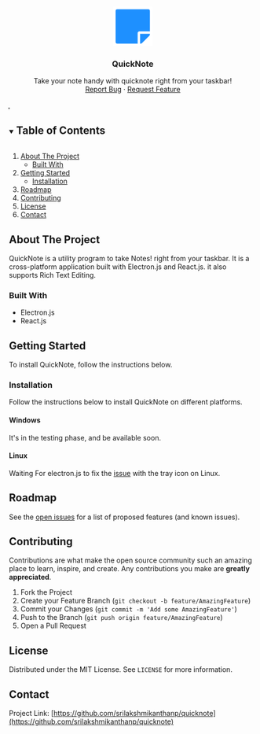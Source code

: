 <!--
 Copyright (c) 2021 Sri Lakshmi Kanthan P
 
 This software is released under the MIT License.
 https://opensource.org/licenses/MIT
-->

<!-- PROJECT LOGO -->
<br />
<p align="center">
  <a href="https://github.com/srilakshmikanthanp/quicknote">
    <img src="assets/images/quicknote.png" alt="Logo" width="80" height="80">
  </a>

<h3 align="center">QuickNote</h3>

  <p align="center">
    Take your note handy with quicknote right from your taskbar!
    <br />
    <a href="https://github.com/srilakshmikanthanp/quicknote/issues">Report Bug</a>
    ·
    <a href="https://github.com/srilakshmikanthanp/quicknote/issues">Request Feature</a>
  </p>
</p>
̥
<!-- TABLE OF CONTENTS -->
<details open="open">
  <summary><h2 style="display: inline-block">Table of Contents</h2></summary>
  <ol>
    <li>
      <a href="#about-the-project">About The Project</a>
      <ul>
        <li><a href="#built-with">Built With</a></li>
      </ul>
    </li>
    <li>
      <a href="#getting-started">Getting Started</a>
      <ul>
        <li><a href="#installation">Installation</a></li>
      </ul>
    </li>
    <li><a href="#roadmap">Roadmap</a></li>
    <li><a href="#contributing">Contributing</a></li>
    <li><a href="#license">License</a></li>
    <li><a href="#contact">Contact</a></li>
  </ol>
</details>


<!-- ABOUT THE PROJECT -->

## About The Project

QuickNote is a utility program to take Notes! right from your taskbar. It is a cross-platform application built with Electron.js and React.js. it also supports Rich Text Editing.

### Built With

* Electron.js
* React.js

<!-- GETTING STARTED -->

## Getting Started

To install QuickNote, follow the instructions below.

### Installation

Follow the instructions below to install QuickNote on different platforms.

#### Windows

It's in the testing phase, and be available soon.

#### Linux

Waiting For electron.js to fix the [issue](https://github.com/electron/electron/issues/37112) with the tray icon on Linux.

<!-- ROADMAP -->

## Roadmap

See the [open issues](https://github.com/srilakshmikanthanp/quicknote/issues) for a list of proposed features (and known
issues).

<!-- CONTRIBUTING -->

## Contributing

Contributions are what make the open source community such an amazing place to learn, inspire, and create. Any
contributions you make are **greatly appreciated**.

1. Fork the Project
2. Create your Feature Branch (`git checkout -b feature/AmazingFeature`)
3. Commit your Changes (`git commit -m 'Add some AmazingFeature'`)
4. Push to the Branch (`git push origin feature/AmazingFeature`)
5. Open a Pull Request

<!-- LICENSE -->

## License

Distributed under the MIT License. See `LICENSE` for more information.

<!-- CONTACT -->

## Contact

Project Link: [https://github.com/srilakshmikanthanp/quicknote](https://github.com/srilakshmikanthanp/quicknote)